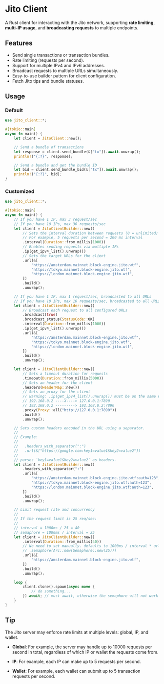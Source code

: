 # Jito Client

A Rust client for interacting with the Jito network, supporting **rate limiting**, **multi-IP usage**, and **broadcasting requests** to multiple endpoints.

## Features

- Send single transactions or transaction bundles.
- Rate limiting (requests per second).
- Support for multiple IPv4 and IPv6 addresses.
- Broadcast requests to multiple URLs simultaneously.
- Easy-to-use builder pattern for client configuration.
- Fetch Jito tips and bundle statuses.

## Usage

### Default

```rust
use jito_client::*;

#[tokio::main]
async fn main() {
    let client = JitoClient::new();

    // Send a bundle of transactions
    let response = client.send_bundle(&["tx"]).await.unwrap();
    println!("{:?}", response);

    // Send a bundle and get the bundle ID
    let bid = client.send_bundle_bid(&["tx"]).await.unwrap();
    println!("{:?}", bid);
}
```

### Customized

```rust
use jito_client::*;

#[tokio::main]
async fn main() {
    // If you have 1 IP, max 3 request/sec
    // If you have 10 IPs, max 30 requests/sec
    let client = JitoClientBuilder::new()
        // Sets the interval duration between requests (0 = unlimited)
        // For example, 5 requests per second = 200 ms interval
        .interval(Duration::from_millis(1000))
        // Enables sending requests via multiple IPs
        .ip(get_ipv4_list().unwrap())
        // Sets the target URLs for the client
        .url(&[
            "https://amsterdam.mainnet.block-engine.jito.wtf",
            "https://tokyo.mainnet.block-engine.jito.wtf",
            "https://london.mainnet.block-engine.jito.wtf",
        ])
        .build()
        .unwrap();

    // If you have 1 IP, max 1 request/sec, broadcasted to all URLs
    // If you have 10 IPs, max 10 requests/sec, broadcasted to all URLs
    let client = JitoClientBuilder::new()
        // Broadcast each request to all configured URLs
        .broadcast(true)
        .broadcast_status(StatusCode::OK)
        .interval(Duration::from_millis(1000))
        .ip(get_ipv4_list().unwrap())
        .url(&[
            "https://amsterdam.mainnet.block-engine.jito.wtf",
            "https://tokyo.mainnet.block-engine.jito.wtf",
            "https://london.mainnet.block-engine.jito.wtf",
        ])
        .build()
        .unwrap();

    let client = JitoClientBuilder::new()
        // Sets a timeout duration for requests
        .timeout(Duration::from_millis(5000))
        // Sets an header for the client
        .headers(HeaderMap::new())
        // Sets an proxy for the client
        // warning: .ip(get_ipv4_list().unwrap()) must be on the same network segment as the proxy
        // 192.168.0.2 ----X----> 127.0.0.1:7890
        // 192.168.0.2 ---------> 192.168.0.2:7890
        .proxy(Proxy::all("http://127.0.0.1:7890"))
        .build()
        .unwrap();

    // Sets custom headers encoded in the URL using a separator.
    //
    // Example: 
    // 
    //   .headers_with_separator(":")
    //   .url(&["https://google.com:key1=value1&key2=value2"])
    //
    // parses `key1=value1&key2=value2` as headers.
    let client = JitoClientBuilder::new()
        .headers_with_separator(":")
        .url(&[
            "https://amsterdam.mainnet.block-engine.jito.wtf:auth=123",
            "https://tokyo.mainnet.block-engine.jito.wtf:auth=123",
            "https://london.mainnet.block-engine.jito.wtf:auth=123",
        ])
        .build()
        .unwrap();

    // Limit request rate and concurrency
    //
    // If the request limit is 25 req/sec:
    //
    // interval = 1000ms / 25 = 40
    // semaphore = 1000ms / interval = 25
    let client = JitoClientBuilder::new()
        .interval(Duration::from_millis(40))
        // No need to set manually. defaults to 1000ms / interval * url.len()
        // .semaphore(Arc::new(Semaphore::new(25)))
        .url(&[
            "https://amsterdam.mainnet.block-engine.jito.wtf",
        ])
        .build()
        .unwrap();

    loop {
        client.clone().spawn(async move {
            // do something...
        }).await; // must await, otherwise the semaphore will not work
    }
}
```

## Tip

The Jito server may enforce rate limits at multiple levels: global, IP, and wallet.

* **Global**: For example, the server may handle up to 10000 requests per second in total, regardless of which IP or wallet the requests come from.

* **IP**: For example, each IP can make up to 5 requests per second.

* **Wallet**: For example, each wallet can submit up to 5 transaction requests per second.